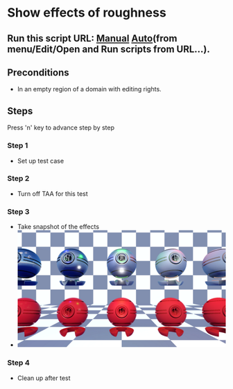 # Show effects of roughness
## Run this script URL: [Manual](./test.js?raw=true)   [Auto](./testAuto.js?raw=true)(from menu/Edit/Open and Run scripts from URL...).

## Preconditions
- In an empty region of a domain with editing rights.

## Steps
Press 'n' key to advance step by step

### Step 1
- Set up test case
### Step 2
- Turn off TAA for this test
### Step 3
- Take snapshot of the effects
- ![](./ExpectedImage_00000.png)
### Step 4
- Clean up after test
